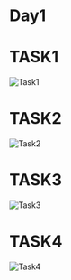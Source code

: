 # Day1

# TASK1 
![Task1](<Screenshot 2025-06-12 at 11.39.51 AM.png>)

# TASK2
![Task2](<Screenshot 2025-06-12 at 11.41.50 AM.png>)

# TASK3
![Task3](<Screenshot 2025-06-12 at 11.43.49 AM.png>)

# TASK4
![Task4](<Screenshot 2025-06-12 at 11.45.11 AM.png>)